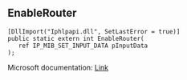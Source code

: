 ## EnableRouter

```
[DllImport("Iphlpapi.dll", SetLastError = true)]
public static extern int EnableRouter(
   ref IP_MIB_SET_INPUT_DATA pInputData
);
```

Microsoft documentation: [Link](https://docs.microsoft.com/en-us/windows/win32/api/iphlpapi/nf-iphlpapi-enablerouter)
